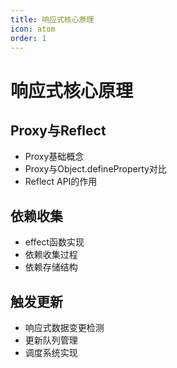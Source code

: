 ```yaml
---
title: 响应式核心原理
icon: atom
order: 1
---
```


# 响应式核心原理

## Proxy与Reflect
- Proxy基础概念
- Proxy与Object.defineProperty对比
- Reflect API的作用

## 依赖收集
- effect函数实现
- 依赖收集过程
- 依赖存储结构

## 触发更新
- 响应式数据变更检测
- 更新队列管理
- 调度系统实现
